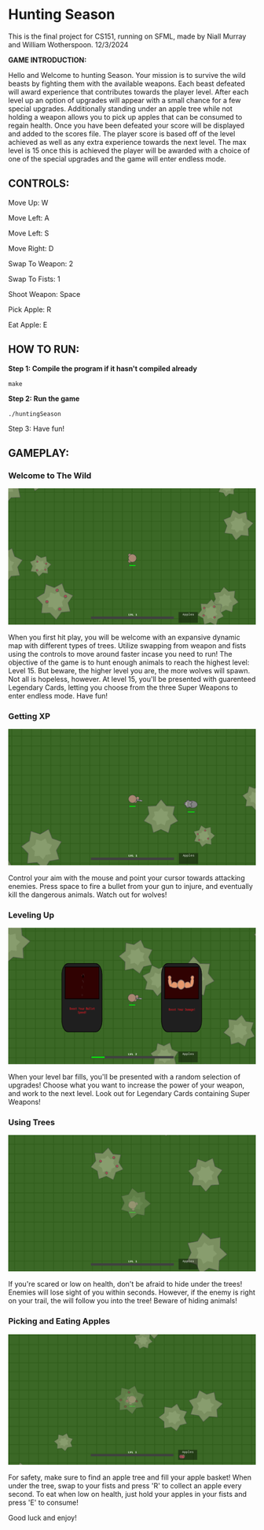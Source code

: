 # Hunting Season
This is the final project for CS151, running on SFML, made by Niall Murray and William Wotherspoon.
12/3/2024

**GAME INTRODUCTION:**

Hello and Welcome to hunting Season. Your mission is to survive the wild beasts by fighting them with the available weapons. Each beast defeated will award experience that contributes towards the player level. After each level up an option of upgrades will appear with a small chance for a few special upgrades. Additionally standing under an apple tree while not holding a weapon allows you to pick up apples that can be consumed to regain health. Once you have been defeated your score will be displayed and added to the scores file. The player score is based off of the level achieved as well as any extra experience towards the next level. The max level is 15 once this is achieved the player will be awarded with a choice of one of the special upgrades and the game will enter endless mode.

## CONTROLS:

Move Up: W

Move Left: A

Move Left: S

Move Right: D

Swap To Weapon: 2

Swap To Fists: 1

Shoot Weapon: Space

Pick Apple: R

Eat Apple: E

## HOW TO RUN:

**Step 1: Compile the program if it hasn't compiled already**
```
make
```

**Step 2: Run the game**
```
./huntingSeason
  ```

Step 3: Have fun!

## GAMEPLAY:

### Welcome to The Wild

![gameMap](ReadMeAssets/gameMap.png)

When you first hit play, you will be welcome with an expansive dynamic map with different types of trees. Utilize swapping from weapon and fists using the controls to move around faster incase you need to run!
The objective of the game is to hunt enough animals to reach the highest level: Level 15. But beware, the higher level you are, the more wolves will spawn. Not all is hopeless, however. At level 15, you'll be presented with guarenteed Legendary Cards, letting you choose from the three Super Weapons to enter endless mode. Have fun!

### Getting XP

![shootingEnemy](ReadMeAssets/shootingEnemy.png)

Control your aim with the mouse and point your cursor towards attacking enemies. Press space to fire a bullet from your gun to injure, and eventually kill the dangerous animals. Watch out for wolves!

### Leveling Up

![levelingUp](ReadMeAssets/levelingUp.png)

When your level bar fills, you'll be presented with a random selection of upgrades! Choose what you want to increase the power of your weapon, and work to the next level. Look out for Legendary Cards containing Super Weapons!

### Using Trees

![hidingUnderTree](ReadMeAssets/hidingUnderTree.png)

If you're scared or low on health, don't be afraid to hide under the trees! Enemies will lose sight of you within seconds. However, if the enemy is right on your trail, the will follow you into the tree! Beware of hiding animals!

### Picking and Eating Apples

![undertree](ReadMeAssets/undertree.png)

For safety, make sure to find an apple tree and fill your apple basket! When under the tree, swap to your fists and press 'R' to collect an apple every second. To eat when low on health, just hold your apples in your fists and press 'E' to consume!

Good luck and enjoy!
